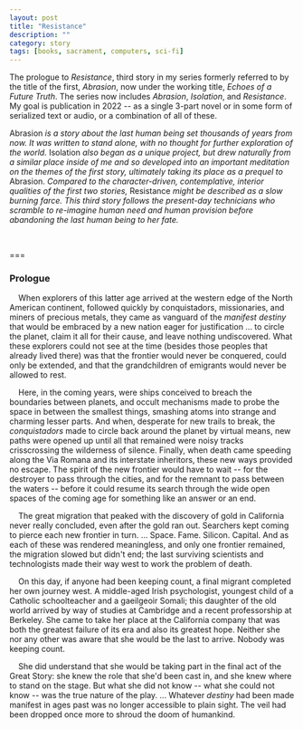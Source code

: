 ```yaml
---
layout: post
title: "Resistance"
description: ""
category: story
tags: [books, sacrament, computers, sci-fi]
---
```


The prologue to *Resistance*, third story in my series formerly referred to by the title of the first, *Abrasion*, now under the working title, *Echoes of a Future Truth*. The series now includes *Abrasion*, *Isolation*, and *Resistance*. My goal is publication in 2022 -- as a single 3-part novel or in some form of serialized text or audio, or a combination of all of these.


Abrasion *is a story about the last human being set thousands of years from now. It was written to stand alone, with no thought for further exploration of the world.* Isolation *also began as a unique project, but drew naturally from a similar place inside of me and so developed into an important meditation on the themes of the first story, ultimately taking its place as a prequel to* Abrasion. *Compared to the character-driven, contemplative, interior qualities of the first two stories,* Resistance *might be described as a slow burning farce. This third story follows the present-day technicians who scramble to re-imagine human need and human provision before abandoning the last human being to her fate.*

 &nbsp; &nbsp;
 
 ===
 
<h3> Prologue </h3>
 
 &nbsp; &nbsp; When explorers of this latter age arrived at the western edge of the North American continent, followed quickly by conquistadors, missionaries, and miners of precious metals, they came as vanguard of the *manifest destiny* that would be embraced by a new nation eager for justification ... to circle the planet, claim it all for their cause, and leave nothing undiscovered. What these explorers could not see at the time (besides those peoples that already lived there) was that the frontier would never be conquered, could only be extended, and that the grandchildren of emigrants would never be allowed to rest. 
 
 &nbsp; &nbsp; Here, in the coming years, were ships conceived to breach the boundaries between planets, and occult mechanisms made to probe the space in between the smallest things, smashing atoms into strange and charming lesser parts. And when, desperate for new trails to break, the *conquistadors* made to circle back around the planet by virtual means, new paths were opened up until all that remained were noisy tracks crisscrossing the wilderness of silence. Finally, when death came speeding along the Via Romana and its interstate inheritors, these new ways provided no escape. The spirit of the new frontier would have to wait -- for the destroyer to pass through the cities, and for the remnant to pass between the waters -- before it could resume its search through the wide open spaces of the coming age for something like an answer or an end. 

 &nbsp; &nbsp; The great migration that peaked with the discovery of gold in California never really concluded, even after the gold ran out. Searchers kept coming to pierce each new frontier in turn. ... Space. Fame. Silicon. Capital. And as each of these was rendered meaningless, and only one frontier remained, the migration slowed but didn't end; the last surviving scientists and technologists made their way west to work the problem of death.

 &nbsp; &nbsp; On this day, if anyone had been keeping count, a final migrant completed her own journey west. A middle-aged Irish psychologist, youngest child of a Catholic schoolteacher and a gaeilgeoir Somali; this daughter of the old world arrived by way of studies at Cambridge and a recent professorship at Berkeley. She came to take her place at the California company that was both the greatest failure of its era and also its greatest hope. Neither she nor any other was aware that she would be the last to arrive. Nobody was keeping count.

 &nbsp; &nbsp; She did understand that she would be taking part in the final act of the Great Story: she knew the role that she'd been cast in, and she knew where to stand on the stage. But what she did not know -- what she could not know -- was the true nature of the play. ... Whatever *destiny* had been made manifest in ages past was no longer accessible to plain sight. The veil had been dropped once more to shroud the doom of humankind. 
